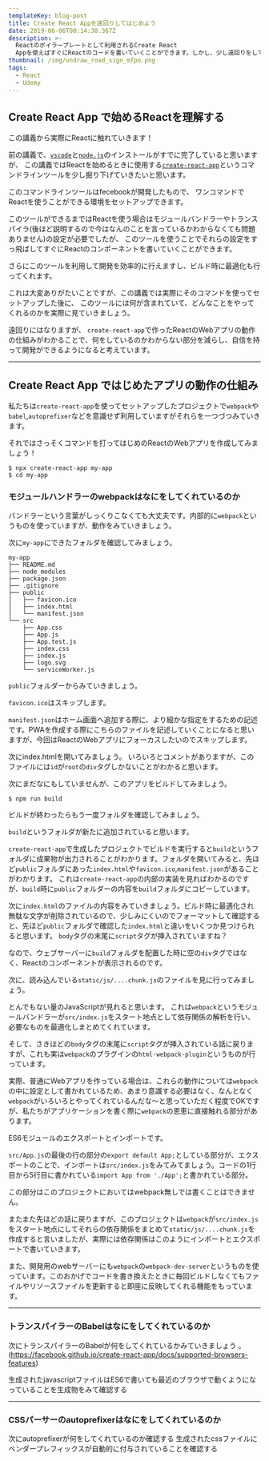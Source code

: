 ```yaml
---
templateKey: blog-post
title: Create React Appを遠回りしてはじめよう
date: 2019-06-06T00:14:38.367Z
description: >-
  Reactのボイラープレートとして利用されるCreate React
  Appを使えばすぐにReactのコードを書いていくことができます。しかし、少し遠回りをして中で何が行われているか見てみましょう！
thumbnail: /img/undraw_road_sign_mfpo.png
tags:
  - React
  - Udemy
---
```

## Create React App で始めるReactを理解する

この講義から実際にReactに触れていきます！

前の講義で、[`vscode`](https://code.visualstudio.com/)と[`node.js`](https://nodejs.org/ja/)のインストールがすでに完了していると思いますが、
この講義ではReactを始めるときに使用する[`create-react-app`](https://facebook.github.io/create-react-app/)というコマンドラインツールを少し掘り下げていきたいと思います。


このコマンドラインツールはfecebookが開発したもので、
ワンコマンドでReactを使うことができる環境をセットアップできます。

このツールができるまではReactを使う場合はモジュールバンドラーやトランスパイラ(後ほど説明するので今はなんのことを言っているかわからなくても問題ありません)の設定が必要でしたが、
このツールを使うことでそれらの設定をすっ飛ばしてすぐにReactのコンポーネントを書いていくことができます。

さらにこのツールを利用して開発を効率的に行えますし、ビルド時に最適化も行ってくれます。

これは大変ありがたいことですが、この講義では実際にそのコマンドを使ってセットアップした後に、
このツールには何が含まれていて、どんなことをやってくれるのかを実際に見ていきましょう。

遠回りにはなりますが、
`create-react-app`で作ったReactのWebアプリの動作の仕組みがわかることで、何をしているのかわからない部分を減らし、自信を持って開発ができるようになると考えています。

---

## Create React App ではじめたアプリの動作の仕組み

私たちは`create-react-app`を使ってセットアップしたプロジェクトで`webpack`や`babel`,`autoprefixer`などを意識せず利用していますがそれらを一つづつみていきます。


それではさっそくコマンドを打ってはじめのReactのWebアプリを作成してみましょう！

```
$ npx create-react-app my-app
$ cd my-app
```

### モジュールハンドラーのwebpackはなにをしてくれているのか

バンドラーという言葉がしっくりこなくても大丈夫です。内部的に`webpack`というものを使っていますが、動作をみていきましょう。

次に`my-app`にできたフォルダを確認してみましょう。

```
my-app
├── README.md
├── node_modules
├── package.json
├── .gitignore
├── public
│   ├── favicon.ico
│   ├── index.html
│   └── manifest.json
└── src
    ├── App.css
    ├── App.js
    ├── App.test.js
    ├── index.css
    ├── index.js
    ├── logo.svg
    └── serviceWorker.js
```

`public`フォルダーからみていきましょう。

`favicon.ico`はスキップします。

`manifest.json`はホーム画面へ追加する際に、より細かな指定をするための記述です。PWAを作成する際にこちらのファイルを記述していくことになると思いますが、今回はReactのWebアプリにフォーカスしたいのでスキップします。

次にindex.htmlを開いてみましょう。
いろいろとコメントがありますが、このファイルには`id`が`root`の`div`タグしかないことがわかると思います。

次にまだなにもしていませんが、このアプリをビルドしてみましょう。

```
$ npm run build
```

ビルドが終わったらもう一度フォルダを確認してみましょう。

`build`というフォルダが新たに追加されていると思います。

`create-react-app`で生成したプロジェクトでビルドを実行すると`build`というフォルダに成果物が出力されることがわかります。フォルダを開いてみると、先ほど`public`フォルダにあった`index.html`や`favicon.ico`,`manifest.json`があることがわかります。
これは`create-react-app`の内部の実装を見ればわかるのですが、`build`時に`public`フォルダーの内容を`build`フォルダにコピーしています。

次に`index.html`のファイルの内容をみていきましょう。ビルド時に最適化され無駄な文字が削除されているので、少しみにくいのでフォーマットして確認すると、先ほど`public`フォルダで確認した`index.html`と違いをいくつか見つけられると思います。
`body`タグの末尾に`script`タグが挿入されていますね？

なので、ウェブサーバーに`build`フォルダを配置した時に空の`div`タグではなく、Reactのコンポーネントが表示されるのです。


次に、読み込んでいる`static/js/....chunk.js`のファイルを見に行ってみましょう。

とんでもない量のJavaScriptが見れると思います。
これは`webpack`というモジュールバンドラーが`src/index.js`をスタート地点として依存関係の解析を行い、必要なものを最適化しまとめてくれています。

そして、さきほどの`body`タグの末尾に`script`タグが挿入されている話に戻りますが、これも実は`webpack`のプラグインの`html-webpack-plugin`というものが行っています。

実際、普通にWebアプリを作っている場合は、これらの動作については`webpack`の中に設定として書かれているため、あまり意識する必要はなく、なんとなく`webpack`がいろいろとやってくれているんだな〜と思っていただく程度でOKですが、私たちがアプリケーションを書く際に`webpack`の恩恵に直接触れる部分があります。

ES6モジュールのエクスポートとインポートです。

`src/App.js`の最後の行の部分の`export default App;`としている部分が、エクスポートのことで、インポートは`src/index.js`をみてみてましょう。コードの1行目から5行目に書かれている`import App from './App';`と書かれている部分。

この部分はこのプロジェクトにおいてはwebpack無しでは書くことはできません。

またまた先ほどの話に戻りますが、このプロジェクトは`webpack`が`src/index.js`をスタート地点にしてそれらの依存関係をまとめて`static/js/....chunk.js`を作成すると言いましたが、実際には依存関係はこのようにインポートとエクスポートで書いていきます。

また、開発用のwebサーバーにも`webpack`の`webpack-dev-server`というものを使っています。このおかげでコードを書き換えたときに毎回ビルドしなくてもファイルやリソースファイルを更新すると即座に反映してくれる機能をもっています。

---

### トランスパイラーのBabelはなにをしてくれているのか

次にトランスパイラーのBabelが何をしてくれているかみていきましょう
。(https://facebook.github.io/create-react-app/docs/supported-browsers-features)

生成されたjavascriptファイルはES6で書いても最近のブラウザで動くようになっていることを生成物をみて確認する

---

### CSSパーサーのautoprefixerはなにをしてくれているのか

次にautoprefixerが何をしてくれているのか確認する
生成されたcssファイルにベンダープレフィックスが自動的に付与されていることを確認する
